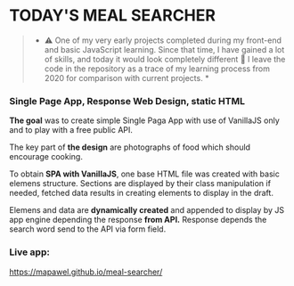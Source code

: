 # TODAY'S MEAL SEARCHER

> * :warning: One of my very early projects completed during my front-end and basic JavaScript learning. Since that time, I have gained a lot of skills, and today it would look completely different :see_no_evil: I leave the code in the repository as a trace of my learning process from 2020 for comparison with current projects. *

### Single Page App, Response Web Design, static HTML
**The goal** was to create simple Single Paga App with use of VanillaJS only and to play with a free public API.

The key part of **the design** are photographs of food which should encourage cooking.

To obtain **SPA with VanillaJS**, one base HTML file was created with basic elemens structure. Sections are displayed by their class manipulation if needed, fetched data results in creating elements to display in the draft.

Elemens and data are **dynamically created** and appended to display by JS app engine depending the response **from API.** Response depends the search word send to the API via form field.

### Live app:
https://mapawel.github.io/meal-searcher/
